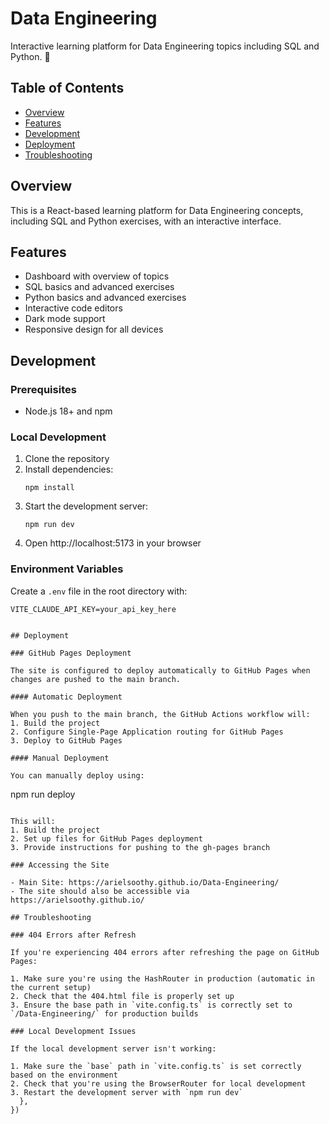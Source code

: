 # Data Engineering

Interactive learning platform for Data Engineering topics including SQL and Python. 🚀

## Table of Contents

- [Overview](#overview)
- [Features](#features)
- [Development](#development)
- [Deployment](#deployment)
- [Troubleshooting](#troubleshooting)

## Overview

This is a React-based learning platform for Data Engineering concepts, including SQL and Python exercises, with an interactive interface.

## Features

- Dashboard with overview of topics
- SQL basics and advanced exercises
- Python basics and advanced exercises
- Interactive code editors
- Dark mode support
- Responsive design for all devices

## Development

### Prerequisites

- Node.js 18+ and npm

### Local Development

1. Clone the repository
2. Install dependencies:
   ```
   npm install
   ```
3. Start the development server:
   ```
   npm run dev
   ```
4. Open http://localhost:5173 in your browser

### Environment Variables

Create a `.env` file in the root directory with:

```
VITE_CLAUDE_API_KEY=your_api_key_here
```
```

## Deployment

### GitHub Pages Deployment

The site is configured to deploy automatically to GitHub Pages when changes are pushed to the main branch.

#### Automatic Deployment

When you push to the main branch, the GitHub Actions workflow will:
1. Build the project
2. Configure Single-Page Application routing for GitHub Pages
3. Deploy to GitHub Pages

#### Manual Deployment

You can manually deploy using:

```
npm run deploy
```

This will:
1. Build the project
2. Set up files for GitHub Pages deployment
3. Provide instructions for pushing to the gh-pages branch

### Accessing the Site

- Main Site: https://arielsoothy.github.io/Data-Engineering/
- The site should also be accessible via https://arielsoothy.github.io/

## Troubleshooting

### 404 Errors after Refresh

If you're experiencing 404 errors after refreshing the page on GitHub Pages:

1. Make sure you're using the HashRouter in production (automatic in the current setup)
2. Check that the 404.html file is properly set up
3. Ensure the base path in `vite.config.ts` is correctly set to `/Data-Engineering/` for production builds

### Local Development Issues

If the local development server isn't working:

1. Make sure the `base` path in `vite.config.ts` is set correctly based on the environment
2. Check that you're using the BrowserRouter for local development
3. Restart the development server with `npm run dev`
  },
})
```
